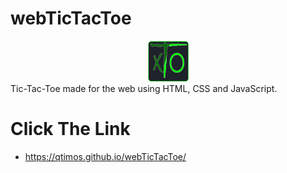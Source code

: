 # webTicTacToe
<div align="center">
  <img src="./assets/iconProject.png" alt="Tic-Tac-Toe" width="65">
</div>
Tic-Tac-Toe made for the web using HTML, CSS and JavaScript.

# Click The Link
   * https://qtimos.github.io/webTicTacToe/
